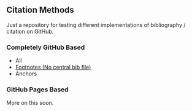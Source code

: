 ## Citation Methods

Just a repository for testing different implementations of bibliography / citation on GitHub.

### Completely GitHub Based

- All
- [Footnotes (No central bib file)](https://github.com/bressler1995/Citation-Methods/tree/GitHub-Based/Footnotes)
- Anchors

### GitHub Pages Based

More on this soon.